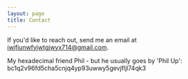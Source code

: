 ```yaml
---
layout: page
title: Contact
---
```


If you'd like to reach out, send me an email at [iwjfiunwfyjwtgjwyx714@gmail.com](mailto:iwjfiunwfyjwtgjwyx714@gmail.com).

My hexadecimal friend Phil - but he usually goes by 'Phil Up': bc1q2v96fd5cha5cnjq4yp93uwwy5gevjfljl74qk3
